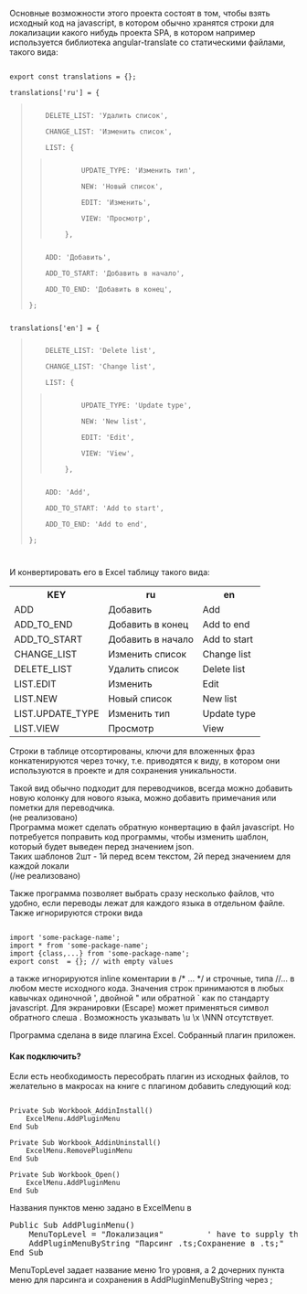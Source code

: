 Основные возможности этого проекта состоят в том, чтобы взять исходный код на javascript, в котором обычно хранятся строки для локализации какого нибудь проекта SPA,
в котором например используется библиотека angular-translate со статическими файлами, такого вида:
<pre><code>
export const translations = {};<br>
translations['ru'] = {<blockquote>
    DELETE_LIST: 'Удалить список',<br>
    CHANGE_LIST: 'Изменить список',<br>
    LIST: {<blockquote>
        UPDATE_TYPE: 'Изменить тип',<br>
        NEW: 'Новый список',<br>
        EDIT: 'Изменить',<br>
        VIEW: 'Просмотр',<br>
    },</blockquote>
    ADD: 'Добавить',<br>
    ADD_TO_START: 'Добавить в начало',<br>
    ADD_TO_END: 'Добавить в конец',<br>
};</blockquote>
translations['en'] = {<blockquote>
    DELETE_LIST: 'Delete list',<br>
    CHANGE_LIST: 'Change list',<br>
    LIST: {<blockquote>
        UPDATE_TYPE: 'Update type',<br>
        NEW: 'New list',<br>
        EDIT: 'Edit',<br>
        VIEW: 'View',<br>
    },</blockquote>
    ADD: 'Add',<br>
    ADD_TO_START: 'Add to start',<br>
    ADD_TO_END: 'Add to end',<br>
};</blockquote>
</code></pre>

И конвертировать его в Excel таблицу такого вида:

<table><tr><th>KEY</th><th>ru</th><th>en</th></tr>
<tr><td>ADD</td><td>Добавить</td><td>Add</td></tr>
<tr><td>ADD_TO_END</td><td>Добавить в конец</td><td>Add to end</td></tr>
<tr><td>ADD_TO_START</td><td>Добавить в начало</td><td>Add to start</td></tr>
<tr><td>CHANGE_LIST</td><td>Изменить список</td><td>Change list</td></tr>
<tr><td>DELETE_LIST</td><td>Удалить список</td><td>Delete list</td></tr>
<tr><td>LIST.EDIT</td><td>Изменить</td><td>Edit</td></tr>
<tr><td>LIST.NEW</td><td>Новый список</td><td>New list</td></tr>
<tr><td>LIST.UPDATE_TYPE</td><td>Изменить тип</td><td>Update type</td></tr>
<tr><td>LIST.VIEW</td><td>Просмотр</td><td>View</td></tr>
</table>

Строки в таблице отсортированы, ключи для вложенных фраз конкатенируются через точку, т.е. приводятся к виду, в котором они используются в проекте и для сохранения уникальности.

Такой вид обычно подходит для переводчиков, всегда можно добавить новую колонку для нового языка, можно добавить примечания или пометки для переводчика.<br>
(не реализовано)<br>
Программа может сделать обратную конвертацию в файл javascript. Но потребуется поправить код программы, чтобы изменить шаблон, который будет выведен перед значением json.<br>
Таких шаблонов 2шт - 1й перед всем текстом, 2й перед значением для каждой локали<br>(/не реализовано)

Также программа позволяет выбрать сразу несколько файлов, что удобно, если переводы лежат для каждого языка в отдельном файле.
Также игнорируются строки вида
<pre><code>
import 'some-package-name'; 
import * from 'some-package-name'; 
import {class,...} from 'some-package-name'; 
export const <ident> = {}; // with empty values
</code></pre>
а также игнорируются inline коментарии в /* ... */ и строчные, типа //... в любом месте исходного кода.
Значения строк принимаются в любых кавычках одиночной ', двойной " или обратной ` как по стандарту javascript.
Для экранировки (Escape) может применяться символ обратного слеша \. Возможность указывать \u \x \NNN отсутствует.

Программа сделана в виде плагина Excel. Собранный плагин приложен.

<h4>Как подключить?</h4>

Если есть необходимость пересобрать плагин из исходных файлов, то желательно в макросах на книге с плагином добавить следующий код:

<pre><code>
Private Sub Workbook_AddinInstall()
    ExcelMenu.AddPluginMenu
End Sub

Private Sub Workbook_AddinUninstall()
    ExcelMenu.RemovePluginMenu
End Sub

Private Sub Workbook_Open()
    ExcelMenu.AddPluginMenu
End Sub
</code></pre>

Названия пунктов меню задано в ExcelMenu в 
<pre>
Public Sub AddPluginMenu()
    MenuTopLevel = "Локализация"         ' have to supply this now,
    AddPluginMenuByString "Парсинг .ts;Сохранение в .ts;"
End Sub
</pre>

MenuTopLevel задает название меню 1го уровня, а 2 дочерних пункта меню для парсинга и сохранения в AddPluginMenuByString через ;

